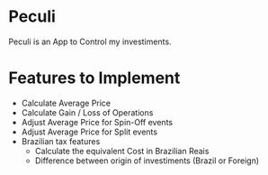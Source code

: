 # Peculi
Peculi is an App to Control my investiments.

# Features to Implement
* Calculate Average Price
* Calculate Gain / Loss of Operations
* Adjust Average Price for Spin-Off events
* Adjust Average Price for Split events
* Brazilian tax features
  * Calculate the equivalent Cost in Brazilian Reais
  * Difference between origin of investiments (Brazil or Foreign)
